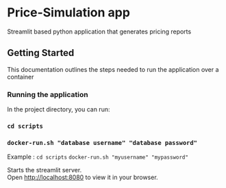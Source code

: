 # Price-Simulation app

Streamlit based python application that generates pricing reports

## Getting Started

This documentation outlines the steps needed to run the application over a container


### Running the application

In the project directory, you can run:
### `cd scripts`
### `docker-run.sh "database username" "database password"`
Example : `cd scripts`
          `docker-run.sh "myusername" "mypassword"`

Starts the streamlit server.\
Open [http://localhost:8080](http://localhost:8080) to view it in your browser.
